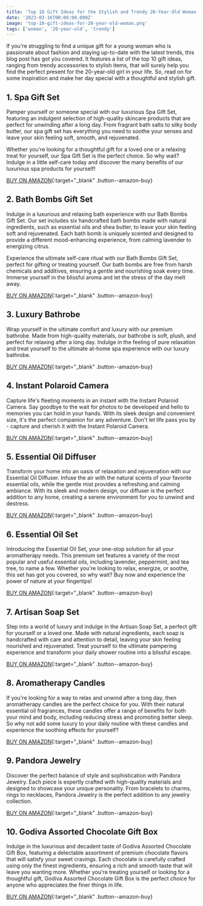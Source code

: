 ```yaml
---
title: 'Top 10 Gift Ideas for the Stylish and Trendy 20-Year-Old Woman in Your Life'
date: '2023-03-16T00:00:00.000Z'
image: 'top-10-gift-ideas-for-20-year-old-woman.png'
tags: ['woman', '20-year-old', 'trendy']
---
```


If you're struggling to find a unique gift for a young woman who is passionate about fashion and staying up-to-date with the latest trends, this blog post has got you covered. It features a list of the top 10 gift ideas, ranging from trendy accessories to stylish items, that will surely help you find the perfect present for the 20-year-old girl in your life. So, read on for some inspiration and make her day special with a thoughtful and stylish gift.

## 1. Spa Gift Set

Pamper yourself or someone special with our luxurious Spa Gift Set, featuring an indulgent selection of high-quality skincare products that are perfect for unwinding after a long day. From fragrant bath salts to silky body butter, our spa gift set has everything you need to soothe your senses and leave your skin feeling soft, smooth, and rejuvenated.

Whether you're looking for a thoughtful gift for a loved one or a relaxing treat for yourself, our Spa Gift Set is the perfect choice. So why wait? Indulge in a little self-care today and discover the many benefits of our luxurious spa products for yourself!

[BUY ON AMAZON](https://www.amazon.com/s?k=Spa+Gift+Set&tag=giftyland05-20){:target="\_blank" .button--amazon-buy}

## 2. Bath Bombs Gift Set

Indulge in a luxurious and relaxing bath experience with our Bath Bombs Gift Set. Our set includes six handcrafted bath bombs made with natural ingredients, such as essential oils and shea butter, to leave your skin feeling soft and rejuvenated. Each bath bomb is uniquely scented and designed to provide a different mood-enhancing experience, from calming lavender to energizing citrus.

Experience the ultimate self-care ritual with our Bath Bombs Gift Set, perfect for gifting or treating yourself. Our bath bombs are free from harsh chemicals and additives, ensuring a gentle and nourishing soak every time. Immerse yourself in the blissful aroma and let the stress of the day melt away.

[BUY ON AMAZON](https://www.amazon.com/s?k=Bath+Bombs+Gift+Set&tag=giftyland05-20){:target="\_blank" .button--amazon-buy}

## 3. Luxury Bathrobe

Wrap yourself in the ultimate comfort and luxury with our premium bathrobe. Made from high-quality materials, our bathrobe is soft, plush, and perfect for relaxing after a long day. Indulge in the feeling of pure relaxation and treat yourself to the ultimate at-home spa experience with our luxury bathrobe.

[BUY ON AMAZON](https://www.amazon.com/s?k=Luxury+Bathrobe&tag=giftyland05-20){:target="\_blank" .button--amazon-buy}

## 4. Instant Polaroid Camera

Capture life's fleeting moments in an instant with the Instant Polaroid Camera. Say goodbye to the wait for photos to be developed and hello to memories you can hold in your hands. With its sleek design and convenient size, it's the perfect companion for any adventure. Don't let life pass you by - capture and cherish it with the Instant Polaroid Camera.

[BUY ON AMAZON](https://www.amazon.com/s?k=Instant+Polaroid+Camera&tag=giftyland05-20){:target="\_blank" .button--amazon-buy}

## 5. Essential Oil Diffuser

Transform your home into an oasis of relaxation and rejuvenation with our Essential Oil Diffuser. Infuse the air with the natural scents of your favorite essential oils, while the gentle mist provides a refreshing and calming ambiance. With its sleek and modern design, our diffuser is the perfect addition to any home, creating a serene environment for you to unwind and destress.

[BUY ON AMAZON](https://www.amazon.com/s?k=Essential+Oil+Diffuser&tag=giftyland05-20){:target="\_blank" .button--amazon-buy}

## 6. Essential Oil Set

Introducing the Essential Oil Set, your one-stop solution for all your aromatherapy needs. This premium set features a variety of the most popular and useful essential oils, including lavender, peppermint, and tea tree, to name a few. Whether you're looking to relax, energize, or soothe, this set has got you covered, so why wait? Buy now and experience the power of nature at your fingertips!

[BUY ON AMAZON](https://www.amazon.com/s?k=Essential+Oil+Set&tag=giftyland05-20){:target="\_blank" .button--amazon-buy}

## 7. Artisan Soap Set

Step into a world of luxury and indulge in the Artisan Soap Set, a perfect gift for yourself or a loved one. Made with natural ingredients, each soap is handcrafted with care and attention to detail, leaving your skin feeling nourished and rejuvenated. Treat yourself to the ultimate pampering experience and transform your daily shower routine into a blissful escape.

[BUY ON AMAZON](https://www.amazon.com/s?k=Artisan+Soap+Set&tag=giftyland05-20){:target="\_blank" .button--amazon-buy}

## 8. Aromatherapy Candles

If you're looking for a way to relax and unwind after a long day, then aromatherapy candles are the perfect choice for you. With their natural essential oil fragrances, these candles offer a range of benefits for both your mind and body, including reducing stress and promoting better sleep. So why not add some luxury to your daily routine with these candles and experience the soothing effects for yourself?

[BUY ON AMAZON](https://www.amazon.com/s?k=Aromatherapy+Candles&tag=giftyland05-20){:target="\_blank" .button--amazon-buy}

## 9. Pandora Jewelry

Discover the perfect balance of style and sophistication with Pandora Jewelry. Each piece is expertly crafted with high-quality materials and designed to showcase your unique personality. From bracelets to charms, rings to necklaces, Pandora Jewelry is the perfect addition to any jewelry collection.

[BUY ON AMAZON](https://www.amazon.com/s?k=Pandora+Jewelry&tag=giftyland05-20){:target="\_blank" .button--amazon-buy}

## 10. Godiva Assorted Chocolate Gift Box

Indulge in the luxurious and decadent taste of Godiva Assorted Chocolate Gift Box, featuring a delectable assortment of premium chocolate flavors that will satisfy your sweet cravings. Each chocolate is carefully crafted using only the finest ingredients, ensuring a rich and smooth taste that will leave you wanting more. Whether you're treating yourself or looking for a thoughtful gift, Godiva Assorted Chocolate Gift Box is the perfect choice for anyone who appreciates the finer things in life.

[BUY ON AMAZON](https://www.amazon.com/s?k=Godiva+Assorted+Chocolate+Gift+Box&tag=giftyland05-20){:target="\_blank" .button--amazon-buy}

